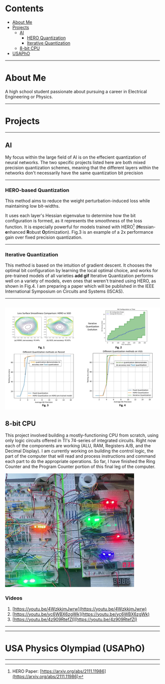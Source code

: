 # Contents
- [About Me](#about-me)
- [Projects](#projects)
	- [AI](#ai)
		- [HERO Quantization](#hero-quantization)
		- [Iterative Quantization](#iterative-quantization)
	- [8-bit CPU](#8-bit-cpu)
- [USAPhO](#USA-Physics-competition-(usapho))

---

# About Me

A high school student passionate about pursuing a career in Electrical Engineering or Physics.

---

# Projects

---

## AI

My focus within the large field of AI is on the effecient quantization of neural networks. The two specific projects listed here are both mixed precision quantization schemes, meaning that the
different layers within the networks don't necessarily have the same quantization bit precision

---

### HERO-based Quantization
This method aims to reduce the weight perturbation-induced loss while maintaining low bit-widths.
<!-- by only giving large bit precisions to layers with a rough loss surface. -->
It uses each layer's Hessian eigenvalue to determine how the bit configuration is formed, as it represents the smoothness of the loss function.
It is especially powerful for models trained with HERO[^1] (**H**essian-**e**nhanced **R**obust **O**ptimization).
Fig.3 is an example of a 2x performance gain over fixed precision quantization.




---

### Iterative Quantization
This method is based on the intuition of gradient descent. It chooses the optimal bit configuration by learning the local optimal choice, and works for pre-trained models of all varieties
**add gif**
Iterative Quantization performs well on a variety of models, even ones that weren't trained using HERO, as shown in Fig.4.
I am preparing a paper which will be published in the IEEE International Symposium on Circuits and Systems (ISCAS).

---
![fourpic](./FourPlotProjectIllustration.JPG)
---
## 8-bit CPU

This project involved building a mostly-functioning CPU from scratch, using only logic circuits offered in TI's 74-series of integrated circuits. Right now each of the components are working (ALU, RAM, Registers A/B, and the Decimal Display).
I am currently working on building the control logic, the part of the computer that will read and process instructions and command each part to do the appropriate operations. So far, I have finished the Ring Counter and the Program Counter portion of this final leg of the computer. <br>
<!-- ![demo](./SCR-20220827-s1t.jpeg) -->
![gif](./ezgif.com-gif-maker_skipframe.gif)
### Videos
1. [https://youtu.be/4WzkkjmJwrw](https://youtu.be/4WzkkjmJwrw)
2. [https://youtu.be/yc6WBX6zgWk](https://youtu.be/yc6WBX6zgWk)
3. [https://youtu.be/4z909RtefZI](https://youtu.be/4z909RtefZI)

---

---

# USA Physics Olympiad (USAPhO)

---

[^1]: HERO Paper: [https://arxiv.org/abs/2111.11986](https://arxiv.org/abs/2111.11986)
